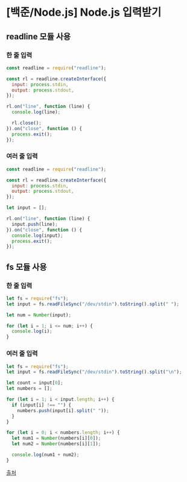 # [백준/Node.js] Node.js 입력받기

## readline 모듈 사용

### 한 줄 입력

```javascript
const readline = require("readline");

const rl = readline.createInterface({
  input: process.stdin,
  output: process.stdout,
});

rl.on("line", function (line) {
  console.log(line);

  rl.close();
}).on("close", function () {
  process.exit();
});
```

### 여러 줄 입력

```javascript
const readline = require("readline");

const rl = readline.createInterface({
  input: process.stdin,
  output: process.stdout,
});

let input = [];

rl.on("line", function (line) {
  input.push(line);
}).on("close", function () {
  console.log(input);
  process.exit();
});
```

## fs 모듈 사용

### 한 줄 입력

```javascript
let fs = require("fs");
let input = fs.readFileSync("/dev/stdin").toString().split(" ");

let num = Number(input);

for (let i = 1; i <= num; i++) {
  console.log(i);
}
```

### 여러 줄 입력

```javascript
let fs = require("fs");
let input = fs.readFileSync("/dev/stdin").toString().split("\n");

let count = input[0];
let numbers = [];

for (let i = 1; i < input.length; i++) {
  if (input[i] !== "") {
    numbers.push(input[i].split(" "));
  }
}

for (let i = 0; i < numbers.length; i++) {
  let num1 = Number(numbers[i][0]);
  let num2 = Number(numbers[i][1]);

  console.log(num1 + num2);
}
```

[출처](http://velog.io/@exploit017/%EB%B0%B1%EC%A4%80Node.js-Node.js-%EC%9E%85%EB%A0%A5-%EB%B0%9B%EA%B8%B0)
